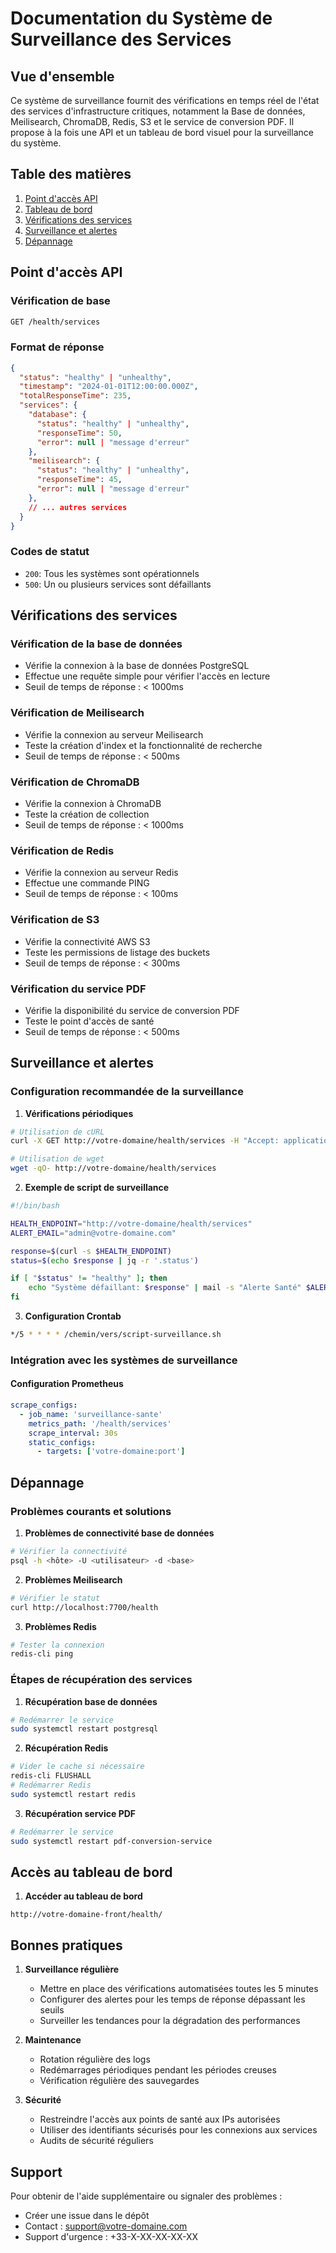 # Documentation du Système de Surveillance des Services

## Vue d'ensemble
Ce système de surveillance fournit des vérifications en temps réel de l'état des services d'infrastructure critiques, notamment la Base de données, Meilisearch, ChromaDB, Redis, S3 et le service de conversion PDF. Il propose à la fois une API et un tableau de bord visuel pour la surveillance du système.

## Table des matières
1. [Point d'accès API](#point-daccès-api)
2. [Tableau de bord](#tableau-de-bord)
3. [Vérifications des services](#vérifications-des-services)
4. [Surveillance et alertes](#surveillance-et-alertes)
5. [Dépannage](#dépannage)

## Point d'accès API

### Vérification de base
```bash
GET /health/services
```

### Format de réponse
```json
{
  "status": "healthy" | "unhealthy",
  "timestamp": "2024-01-01T12:00:00.000Z",
  "totalResponseTime": 235,
  "services": {
    "database": {
      "status": "healthy" | "unhealthy",
      "responseTime": 50,
      "error": null | "message d'erreur"
    },
    "meilisearch": {
      "status": "healthy" | "unhealthy",
      "responseTime": 45,
      "error": null | "message d'erreur"
    },
    // ... autres services
  }
}
```

### Codes de statut
- `200`: Tous les systèmes sont opérationnels
- `500`: Un ou plusieurs services sont défaillants

## Vérifications des services

### Vérification de la base de données
- Vérifie la connexion à la base de données PostgreSQL
- Effectue une requête simple pour vérifier l'accès en lecture
- Seuil de temps de réponse : < 1000ms

### Vérification de Meilisearch
- Vérifie la connexion au serveur Meilisearch
- Teste la création d'index et la fonctionnalité de recherche
- Seuil de temps de réponse : < 500ms

### Vérification de ChromaDB
- Vérifie la connexion à ChromaDB
- Teste la création de collection
- Seuil de temps de réponse : < 1000ms

### Vérification de Redis
- Vérifie la connexion au serveur Redis
- Effectue une commande PING
- Seuil de temps de réponse : < 100ms

### Vérification de S3
- Vérifie la connectivité AWS S3
- Teste les permissions de listage des buckets
- Seuil de temps de réponse : < 300ms

### Vérification du service PDF
- Vérifie la disponibilité du service de conversion PDF
- Teste le point d'accès de santé
- Seuil de temps de réponse : < 500ms

## Surveillance et alertes

### Configuration recommandée de la surveillance

1. **Vérifications périodiques**
```bash
# Utilisation de cURL
curl -X GET http://votre-domaine/health/services -H "Accept: application/json"

# Utilisation de wget
wget -qO- http://votre-domaine/health/services
```

2. **Exemple de script de surveillance**
```bash
#!/bin/bash

HEALTH_ENDPOINT="http://votre-domaine/health/services"
ALERT_EMAIL="admin@votre-domaine.com"

response=$(curl -s $HEALTH_ENDPOINT)
status=$(echo $response | jq -r '.status')

if [ "$status" != "healthy" ]; then
    echo "Système défaillant: $response" | mail -s "Alerte Santé" $ALERT_EMAIL
fi
```

3. **Configuration Crontab**
```bash
*/5 * * * * /chemin/vers/script-surveillance.sh
```

### Intégration avec les systèmes de surveillance

#### Configuration Prometheus
```yaml
scrape_configs:
  - job_name: 'surveillance-sante'
    metrics_path: '/health/services'
    scrape_interval: 30s
    static_configs:
      - targets: ['votre-domaine:port']
```

## Dépannage

### Problèmes courants et solutions

1. **Problèmes de connectivité base de données**
```bash
# Vérifier la connectivité
psql -h <hôte> -U <utilisateur> -d <base>
```

2. **Problèmes Meilisearch**
```bash
# Vérifier le statut
curl http://localhost:7700/health
```

3. **Problèmes Redis**
```bash
# Tester la connexion
redis-cli ping
```

### Étapes de récupération des services

1. **Récupération base de données**
```bash
# Redémarrer le service
sudo systemctl restart postgresql
```

2. **Récupération Redis**
```bash
# Vider le cache si nécessaire
redis-cli FLUSHALL
# Redémarrer Redis
sudo systemctl restart redis
```

3. **Récupération service PDF**
```bash
# Redémarrer le service
sudo systemctl restart pdf-conversion-service
```

## Accès au tableau de bord

1. **Accéder au tableau de bord**
```
http://votre-domaine-front/health/
```

## Bonnes pratiques

1. **Surveillance régulière**
   - Mettre en place des vérifications automatisées toutes les 5 minutes
   - Configurer des alertes pour les temps de réponse dépassant les seuils
   - Surveiller les tendances pour la dégradation des performances

2. **Maintenance**
   - Rotation régulière des logs
   - Redémarrages périodiques pendant les périodes creuses
   - Vérification régulière des sauvegardes

3. **Sécurité**
   - Restreindre l'accès aux points de santé aux IPs autorisées
   - Utiliser des identifiants sécurisés pour les connexions aux services
   - Audits de sécurité réguliers

## Support

Pour obtenir de l'aide supplémentaire ou signaler des problèmes :
- Créer une issue dans le dépôt
- Contact : support@votre-domaine.com
- Support d'urgence : +33-X-XX-XX-XX-XX
